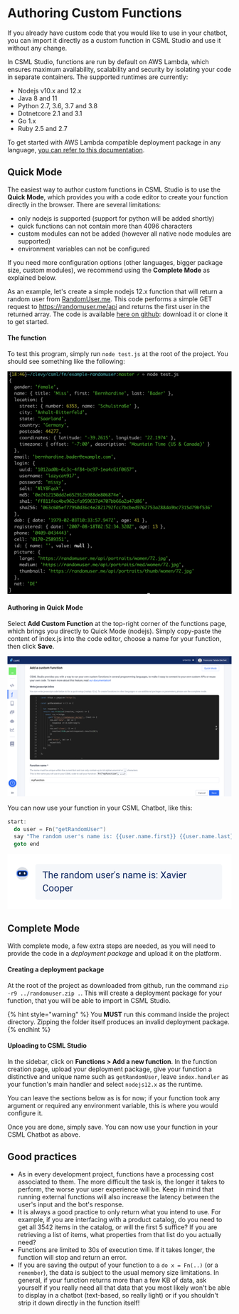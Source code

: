 # Authoring Custom Functions

If you already have custom code that you would like to use in your chatbot, you can import it directly as a custom function in CSML Studio and use it without any change.

In CSML Studio, functions are run by default on AWS Lambda, which ensures maximum availability, scalability and security by isolating your code in separate containers. The supported runtimes are currently:

* Nodejs v10.x and 12.x
* Java 8 and 11
* Python 2.7, 3.6, 3.7 and 3.8
* Dotnetcore 2.1 and 3.1
* Go 1.x
* Ruby 2.5 and 2.7

To get started with AWS Lambda compatible deployment package in any language, [you can refer to this documentation](https://docs.aws.amazon.com/lambda/latest/dg/gettingstarted-features.html#gettingstarted-features-package).

## Quick Mode

The easiest way to author custom functions in CSML Studio is to use the **Quick Mode**, which provides you with a code editor to create your function directly in the browser. There are several limitations:

* only nodejs is supported \(support for python will be added shortly\)
* quick functions can not contain more than 4096 characters
* custom modules can not be added \(however all native node modules are supported\)
* environment variables can not be configured

If you need more configuration options \(other languages, bigger package size, custom modules\), we recommend using the **Complete Mode** as explained below.

As an example, let's create a simple nodejs 12.x function that will return a random user from [RandomUser.me](https://randomuser.me/). This code performs a simple GET request to https://randomuser.me/api and returns the first user in the returned array. The code is available [here on github](https://github.com/frsechet/csml-function-example-node12): download it or clone it to get started.

#### The function

To test this program, simply run `node test.js` at the root of the project. You should see something like the following:

![](../../.gitbook/assets/image%20%2816%29.png)

#### Authoring in Quick Mode

Select **Add Custom Function** at the top-right corner of the functions page, which brings you directly to Quick Mode \(nodejs\). Simply copy-paste the content of index.js into the code editor, choose a name for your function, then click **Save**.

![](../../.gitbook/assets/image%20%2833%29.png)

You can now use your function in your CSML Chatbot, like this:

```cpp
start:
  do user = Fn("getRandomUser")
  say "The random user's name is: {{user.name.first}} {{user.name.last}}"
  goto end 
```

![](../../.gitbook/assets/image%20%2813%29.png)

## Complete Mode

With complete mode, a few extra steps are needed, as you will need to provide the code in a _deployment package_ and upload it on the platform.

#### Creating a deployment package

At the root of the project as downloaded from github, run the command `zip -r9 ../randomuser.zip .`. This will create a deployment package for your function, that you will be able to import in CSML Studio.

{% hint style="warning" %}
You **MUST** run this command inside the project directory. Zipping the folder itself produces an invalid deployment package.
{% endhint %}

#### Uploading to CSML Studio

In the sidebar, click on **Functions &gt; Add a new function**. In the function creation page, upload your deployment package, give your function a distinctive and unique name such as `getRandomUser`, leave `index.handler` as your function's main handler and select `nodejs12.x` as the runtime.

You can leave the sections below as is for now; if your function took any argument or required any environment variable, this is where you would configure it.

Once you are done, simply save. You can now use your function in your CSML Chatbot as above.

## Good practices

* As in every development project, functions have a processing cost associated to them. The more difficult the task is, the longer it takes to perform, the worse your user experience will be. Keep in mind that running external functions will also increase the latency between the user's input and the bot's response.
* It is always a good practice to only return what you intend to use. For example, if you are interfacing with a product catalog, do you need to get all 3542 items in the catalog, or will the first 5 suffice? If you are retrieving a list of items, what properties from that list do you actually need?
* Functions are limited to 30s of execution time. If it takes longer, the function will stop and return an error.
* If you are saving the output of your function to a `do x = Fn(..)` \(or a `remember`\), the data is subject to the usual memory size limitations. In general, if your function returns more than a few KB of data, ask yourself if you really need all that data that you most likely won't be able to display in a chatbot \(text-based, so really light\) or if you shouldn't strip it down directly in the function itself!

